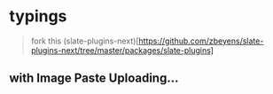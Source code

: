 # typings
> fork this (slate-plugins-next)[https://github.com/zbeyens/slate-plugins-next/tree/master/packages/slate-plugins]

## with Image Paste Uploading...
